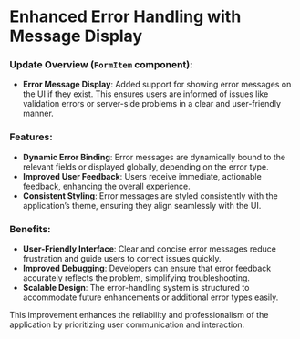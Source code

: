 # Enhanced Error Handling with Message Display

### Update Overview (`FormItem` component):
- **Error Message Display**: Added support for showing error messages on the UI if they exist. This ensures users are informed of issues like validation errors or server-side problems in a clear and user-friendly manner.

### Features:
- **Dynamic Error Binding**: Error messages are dynamically bound to the relevant fields or displayed globally, depending on the error type.
- **Improved User Feedback**: Users receive immediate, actionable feedback, enhancing the overall experience.
- **Consistent Styling**: Error messages are styled consistently with the application’s theme, ensuring they align seamlessly with the UI.

### Benefits:
- **User-Friendly Interface**: Clear and concise error messages reduce frustration and guide users to correct issues quickly.
- **Improved Debugging**: Developers can ensure that error feedback accurately reflects the problem, simplifying troubleshooting.
- **Scalable Design**: The error-handling system is structured to accommodate future enhancements or additional error types easily.  

This improvement enhances the reliability and professionalism of the application by prioritizing user communication and interaction.
